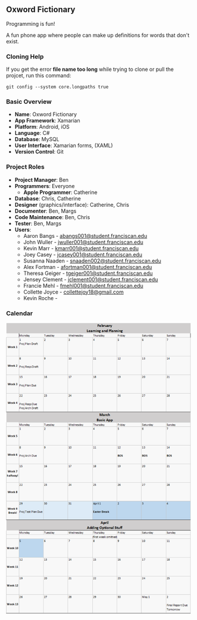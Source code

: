 ## Oxword Fictionary

Programming is fun!

A fun phone app where people can make up definitions for words that don't exist.

### Cloning Help
If you get the error **file name too long** while trying to clone or pull the projcet, run this command:
```
git config --system core.longpaths true
```

### Basic Overview
- **Name**: Oxword Fictionary
- **App Framework**: Xamarian
- **Platform**: Android, iOS
- **Language**: C#
- **Database**: MySQL
- **User Interface**: Xamarian forms, (XAML)
- **Version Control**: Git 

### Project Roles

- **Project Manager**: Ben
- **Programmers**: Everyone
  - **Apple Programmer**: Catherine
- **Database**: Chris, Catherine
- **Designer** (graphics/interface): Catherine, Chris
- **Documenter**: Ben, Margs
- **Code Maintenance**: Ben, Chris
- **Tester**: Ben, Margs
- **Users**:
  - Aaron Bangs - abangs001@student.franciscan.edu
  - John Wuller - jwuller001@student.franciscan.edu
  - Kevin Marr - kmarr001@student.franciscan.edu
  - Joey Casey - jcasey001@student.franciscan.edu
  - Susanna Naaden - snaaden002@student.franciscan.edu
  - Alex Fortman - afortman001@student.franciscan.edu
  - Theresa Geiger - tgeiger001@student.franciscan.edu
  - Jensey Clement - jclement001@student.franciscan.edu
  - Francie Mehl - fmehl001@student.franciscan.edu
  - Collette Joyce - collettejoy18@gmail.com
  - Kevin Roche - 

### Calendar

![Calendar.png](Documentation%20Files/Project%20Calendar.png)
